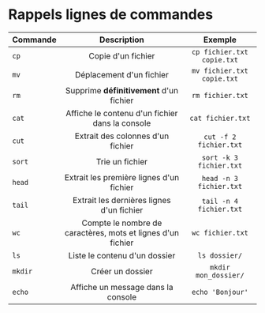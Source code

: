 # Rappels lignes de commandes


| Commande | Description | Exemple |
|--- |:-: | :-: |
| ```cp``` | Copie d'un fichier | ```cp fichier.txt copie.txt``` |
| ```mv``` | Déplacement d'un fichier | ```mv fichier.txt copie.txt``` |
| ```rm``` | Supprime **définitivement** d'un fichier | ```rm fichier.txt``` |
| ```cat``` | Affiche le contenu d'un fichier dans la console | ```cat fichier.txt``` |
| ```cut``` | Extrait des colonnes d'un fichier | ```cut -f 2 fichier.txt``` |
| ```sort``` | Trie un fichier | ```sort -k 3 fichier.txt``` |
| ```head``` | Extrait les première lignes d'un fichier | ```head -n 3 fichier.txt``` |
| ```tail``` | Extrait les dernières lignes d'un fichier | ```tail -n 4 fichier.txt``` |
| ```wc``` | Compte le nombre de caractères, mots et lignes d'un fichier | ```wc fichier.txt``` |
| ```ls``` | Liste le contenu d'un dossier | ```ls dossier/``` |
| ```mkdir``` | Créer un dossier | ```mkdir mon_dossier/``` |
| ```echo``` | Affiche un message dans la console | ```echo 'Bonjour'``` |